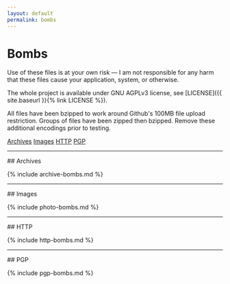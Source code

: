 ```yaml
---
layout: default
permalink: bombs
---
```


# Bombs

Use of these files is at your own risk –– I am not responsible for any harm that these files cause your application, system, or otherwise.

The whole project is available under GNU AGPLv3 license, see [LICENSE]({{ site.baseurl }}{% link LICENSE %}).

All files have been bzipped to work around Github's 100MB file upload restriction. Groups of files have been zipped then bzipped. Remove these additional encodings prior to testing.

<div class="btn-group">
  <a class="btn btn-default btn-ghost" href="#archives">Archives</a>
  <a class="btn btn-default btn-ghost" href="#images">Images</a>
  <a class="btn btn-default btn-ghost" href="#http">HTTP</a>
  <a class="btn btn-default btn-ghost" href="#pgp">PGP</a>
</div>

<hr/>
## <a name="archives"></a>Archives

{% include archive-bombs.md %}


<hr/>
##<a name="images"></a> Images

{% include photo-bombs.md %}


<hr/>
## <a name="http"></a>HTTP

{% include http-bombs.md %}


<hr/>
## <a name="pgp"></a>PGP 

{% include pgp-bombs.md %}

